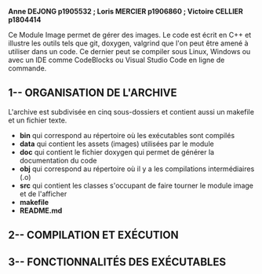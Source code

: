 **Anne DEJONG  p1905532  ;  Loris MERCIER  p1906860  ;  Victoire CELLIER  p1804414**


Ce Module Image permet de gérer des images. Le code est écrit en C++ et illustre les outils tels que git, doxygen, valgrind que l'on peut être amené à utiliser dans un code. Ce dernier peut se compiler sous Linux, Windows ou avec un IDE comme CodeBlocks ou Visual Studio Code en ligne de commande.


## 1-- ORGANISATION DE L'ARCHIVE
L'archive est subdivisée en cinq sous-dossiers et contient aussi un makefile et un fichier texte.
- **bin** qui correspond au répertoire où les exécutables sont compilés
- **data** qui contient les assets (images) utilisées par le module
- **doc** qui contient le fichier doxygen qui permet de générer la documentation du code
- **obj** qui correspond au répertoire où il y a les compilations intermédiaires (.o)
- **src** qui contient les classes s'occupant de faire tourner le module image et de l'afficher
- **makefile**
- **README.md**


## 2-- COMPILATION ET EXÉCUTION




## 3-- FONCTIONNALITÉS DES EXÉCUTABLES








